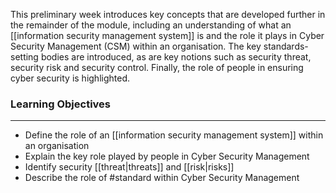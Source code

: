 This preliminary week introduces key concepts that are developed further in the remainder of the module, including an understanding of what an [[information security management system]] is and the role it plays in Cyber Security Management (CSM) within an organisation. The key standards-setting bodies are introduced, as are key notions such as security threat, security risk and security control. Finally, the role of people in ensuring cyber security is highlighted.

### Learning Objectives

---

-   Define the role of an [[information security management system]] within an organisation
-   Explain the key role played by people in Cyber Security Management
-   Identify security [[threat|threats]] and [[risk|risks]]
-   Describe the role of #standard within Cyber Security Management